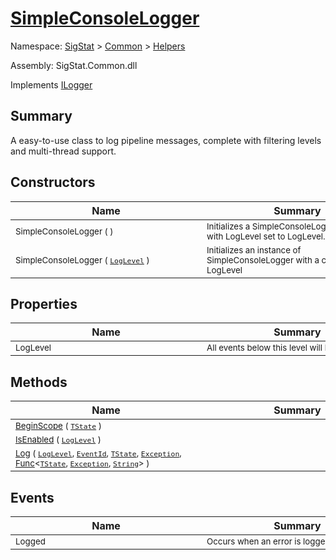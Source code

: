 # [SimpleConsoleLogger](./SimpleConsoleLogger.md)

Namespace: [SigStat]() > [Common](./../README.md) > [Helpers](./README.md)

Assembly: SigStat.Common.dll

Implements [ILogger](https://docs.microsoft.com/en-us/dotnet/api/Microsoft.Extensions.Logging.ILogger)

## Summary
A easy-to-use class to log pipeline messages, complete with filtering levels and multi-thread support.

## Constructors

| Name | Summary | 
| --- | --- | 
| <sub>SimpleConsoleLogger (  )</sub><div style="width: 290px">| <sub>Initializes a SimpleConsoleLogger instance with LogLevel set to LogLevel.Information</sub><div style="width: 290px">| <br>
| <sub>SimpleConsoleLogger ( [`LogLevel`](https://docs.microsoft.com/en-us/dotnet/api/Microsoft.Extensions.Logging.LogLevel) )</sub><div style="width: 290px">| <sub>Initializes an instance of SimpleConsoleLogger with a custom LogLevel</sub><div style="width: 290px">| <br>


## Properties

| Name | Summary | 
| --- | --- | 
| <sub>LogLevel</sub><div style="width: 290px">| <sub>All events below this level will be filtered</sub><div style="width: 290px">| <br>


## Methods

| Name | Summary | 
| --- | --- | 
| <sub>[BeginScope](./Methods/SimpleConsoleLogger-100664039.md) ( [`TState`](./SimpleConsoleLogger.md) )</sub><div style="width: 290px">| <sub></sub><div style="width: 290px">| <br>
| <sub>[IsEnabled](./Methods/SimpleConsoleLogger-100664040.md) ( [`LogLevel`](https://docs.microsoft.com/en-us/dotnet/api/Microsoft.Extensions.Logging.LogLevel) )</sub><div style="width: 290px">| <sub></sub><div style="width: 290px">| <br>
| <sub>[Log](./Methods/SimpleConsoleLogger-100664041.md) ( [`LogLevel`](https://docs.microsoft.com/en-us/dotnet/api/Microsoft.Extensions.Logging.LogLevel), [`EventId`](https://docs.microsoft.com/en-us/dotnet/api/Microsoft.Extensions.Logging.EventId), [`TState`](./SimpleConsoleLogger.md), [`Exception`](https://docs.microsoft.com/en-us/dotnet/api/System.Exception), [Func](https://docs.microsoft.com/en-us/dotnet/api/System.Func-3)\<[`TState`](./SimpleConsoleLogger.md), [`Exception`](https://docs.microsoft.com/en-us/dotnet/api/System.Exception), [`String`](https://docs.microsoft.com/en-us/dotnet/api/System.String)> )</sub><div style="width: 290px">| <sub></sub><div style="width: 290px">| <br>


## Events

| Name | Summary | 
| --- | --- | 
| <sub>Logged</sub><div style="width: 290px">| <sub>Occurs when an error is logged</sub><div style="width: 290px">| <br>


